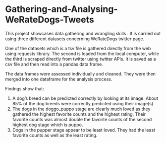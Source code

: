 # Gathering-and-Analysing-WeRateDogs-Tweets
This project showcases data gathering and wrangling skills .
It is carried out using three different datasets concerning WeRateDogs twitter page.

One of the datasets which is a tsv file is gathered directly from the web using requests library.
The second is loaded from the local computer, while the third is scraped directly from twitter using twitter APIs.
It is saved as a csv file and then read into a pandas data frame.

The data frames were assessed individually and cleaned. They were then merged into one dataframe for the analysis process.

Findngs show that:
<ol>
<li>A dog’s breed can be predicted correctly by looking at its image. 
About 85% of the dog breeds were correctly predicted using their image(s)</li>
<li>The dogs in the doggo_puppo stage are clearly much loved as they gathered the highest favorite counts and the highest rating.
Their favorite counts was almost double the favorite counts of the second highest dog stage which is puppo.</li>
<li>Dogs in the pupper stage appear to be least loved. They had the least favorite counts as well as the least rating.</li>
</ol>
